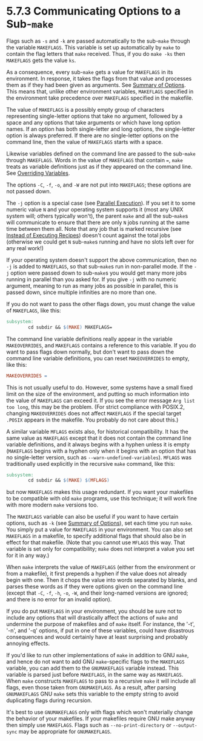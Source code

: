 # 5.7.3 Communicating Options to a Sub-`make`

Flags such as `-s` and `-k` are passed automatically to the sub-`make` through the variable `MAKEFLAGS`.
This variable is set up automatically by `make` to contain the flag letters that `make` received.
Thus, if you do `make -ks` then `MAKEFLAGS` gets the value `ks`.

As a consequence, every sub-`make` gets a value for `MAKEFLAGS` in its environment.
In response, it takes the flags from that value and processes them as if they had been given as arguments.
See [Summary of Options](./options-summary).
This means that, unlike other environment variables, `MAKEFLAGS` specified in the environment take precedence over `MAKEFLAGS` specified in the makefile.

The value of `MAKEFLAGS` is a possibly empty group of characters representing single-letter options that take no argument, followed by a space and any options that take arguments or which have long option names.
If an option has both single-letter and long options, the single-letter option is always preferred.
If there are no single-letter options on the command line, then the value of `MAKEFLAGS` starts with a space.

Likewise variables defined on the command line are passed to the sub-`make` through `MAKEFLAGS`.
Words in the value of `MAKEFLAGS` that contain `=`, `make` treats as variable definitions just as if they appeared on the command line.
See [Overriding Variables](./overriding).

The options `-C`, `-f`, `-o`, and `-W` are not put into `MAKEFLAGS`;
these options are not passed down.

The `-j` option is a special case (see [Parallel Execution](./parallel)).
If you set it to some numeric value `N` and your operating system supports it (most any UNIX system will;
others typically won't), the parent `make` and all the sub-`make`s will communicate to ensure that there are only `N` jobs running at the same time between them all.
Note that any job that is marked recursive (see [Instead of Executing Recipes](./instead-of-execution)) doesn't count against the total jobs (otherwise we could get `N` sub-`make`s running and have no slots left over for any real work!)

If your operating system doesn't support the above communication, then no `-j` is added to `MAKEFLAGS`, so that sub-`make`s run in non-parallel mode.
If the `-j` option were passed down to sub-`make`s you would get many more jobs running in parallel than you asked for.
If you give `-j` with no numeric argument, meaning to run as many jobs as possible in parallel, this is passed down, since multiple infinities are no more than one.

If you do not want to pass the other flags down, you must change the value of `MAKEFLAGS`, like this:

```makefile
subsystem:
        cd subdir && $(MAKE) MAKEFLAGS=
```

The command line variable definitions really appear in the variable `MAKEOVERRIDES`, and `MAKEFLAGS` contains a reference to this variable.
If you do want to pass flags down normally, but don't want to pass down the command line variable definitions, you can reset `MAKEOVERRIDES` to empty, like this:

```makefile
MAKEOVERRIDES =
```

This is not usually useful to do. However, some systems have a small fixed limit on the size of the environment, and putting so much information into the value of `MAKEFLAGS` can exceed it.
If you see the error message `Arg list too long`, this may be the problem.
(For strict compliance with POSIX.2, changing `MAKEOVERRIDES` does not affect `MAKEFLAGS` if the special target `.POSIX` appears in the makefile.
You probably do not care about this.)

A similar variable `MFLAGS` exists also, for historical compatibility.
It has the same value as `MAKEFLAGS` except that it does not contain the command line variable definitions, and it always begins with a hyphen unless it is empty (`MAKEFLAGS` begins with a hyphen only when it begins with an option that has no single-letter version, such as `--warn-undefined-variables`).
`MFLAGS` was traditionally used explicitly in the recursive `make` command, like this:

```makefile
subsystem:
        cd subdir && $(MAKE) $(MFLAGS)
```

but now `MAKEFLAGS` makes this usage redundant.
If you want your makefiles to be compatible with old `make` programs, use this technique;
it will work fine with more modern `make` versions too.

The `MAKEFLAGS` variable can also be useful if you want to have certain options, such as `-k` (see [Summary of Options](./options-summary)), set each time you run `make`.
You simply put a value for `MAKEFLAGS` in your environment.
You can also set `MAKEFLAGS` in a makefile, to specify additional flags that should also be in effect for that makefile.
(Note that you cannot use `MFLAGS` this way.
That variable is set only for compatibility;
`make` does not interpret a value you set for it in any way.)

When `make` interprets the value of `MAKEFLAGS` (either from the environment or from a makefile), it first prepends a hyphen if the value does not already begin with one.
Then it chops the value into words separated by blanks, and parses these words as if they were options given on the command line (except that `-C`, `-f`, `-h`, `-o`, `-W`, and their long-named versions are ignored;
and there is no error for an invalid option).

If you do put `MAKEFLAGS` in your environment, you should be sure not to include any options that will drastically affect the actions of `make` and undermine the purpose of makefiles and of `make` itself.
For instance, the '-t', '-n', and '-q' options, if put in one of these variables, could have disastrous consequences and would certainly have at least surprising and probably annoying effects.

If you'd like to run other implementations of `make` in addition to GNU `make`, and hence do not want to add GNU `make`-specific flags to the `MAKEFLAGS` variable, you can add them to the `GNUMAKEFLAGS` variable instead.
This variable is parsed just before `MAKEFLAGS`, in the same way as `MAKEFLAGS`.
When `make` constructs `MAKEFLAGS` to pass to a recursive `make` it will include all flags, even those taken from `GNUMAKEFLAGS`.
As a result, after parsing `GNUMAKEFLAGS` GNU `make` sets this variable to the empty string to avoid duplicating flags during recursion.

It's best to use `GNUMAKEFLAGS` only with flags which won't materially change the behavior of your makefiles.
If your makefiles require GNU make anyway then simply use `MAKEFLAGS`. Flags such as `--no-print-directory` or `--output-sync` may be appropriate for `GNUMAKEFLAGS`.
